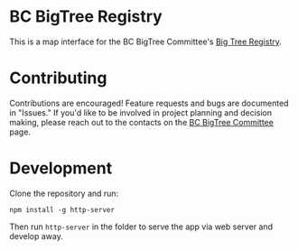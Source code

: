 # BC BigTree Registry

This is a map interface for the BC BigTree Committee's [Big Tree Registry](https://bigtrees.forestry.ubc.ca/about/).

# Contributing

Contributions are encouraged! Feature requests and bugs are documented in "Issues." If
you'd like to be involved in project planning and decision making, please reach out
to the contacts on the [BC BigTree Committee](https://bigtrees.forestry.ubc.ca/people/) page.

# Development

Clone the repository and run:

    npm install -g http-server

Then run `http-server` in the folder to serve the app via web server and develop away.
